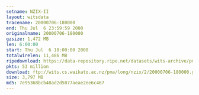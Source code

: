 ```yaml
---
setname: NZIX-II
layout: witsdata
tracename: 20000706-180000
end: Thu Jul  6 23:59:59 2000
originalname: 20000706-180000
gzsize: 1,472 MB
len: 6:00:00
start: Thu Jul  6 18:00:00 2000
totalwirelen: 11,486 MB
ripedownload: https://data-repository.ripe.net/datasets/wits-archive/pma/long/nzix/2/20000706-180000.gz
pkts: 53 million
download: ftp://wits.cs.waikato.ac.nz/pma/long/nzix/2/20000706-180000.gz
size: 3,797 MB
md5: 7e95368bcb48ad2d5077aeae2ee6c467
---
```

